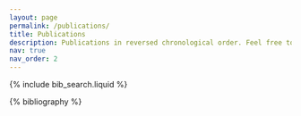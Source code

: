 ```yaml
---
layout: page
permalink: /publications/
title: Publications
description: Publications in reversed chronological order. Feel free to find the PDF version of some papers as they abide with publishers' copyright rules.
nav: true
nav_order: 2
---
```


<!-- _pages/publications.md -->

<!-- Bibsearch Feature -->

{% include bib_search.liquid %}

<div class="publications">

{% bibliography %}

</div>
